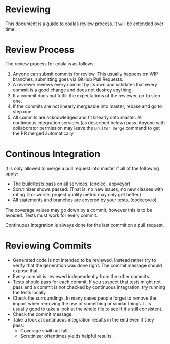 # Reviewing

This document is a guide to coalas review process. It will be extended over
time.

# Review Process

The review process for coala is as follows:

1. Anyone can submit commits for review. This usually happens on WIP branches,
   submitting goes via GitHub Pull Requests.
2. A reviewer reviews every commit by its own and validates that every commit
   is a good change and does not destroy anything.
3. If a commit does not fulfill the expectations of the reviewer, go to step
   one.
4. If the commits are not linearly mergeable into master, rebase and go to step
   one.
5. All commits are acknowledged and fit linearly onto master. All continuous
   integration services (as described below) pass. Anyone with collaborator
   permission may leave the `@rultor merge` command to get the PR merged
   automatically.

# Continous Integration

It is only allowed to merge a pull request into master if all of the following
apply:

 * The build/tests pass on all services. (circleci, appveyor)
 * Scrutinizer shows passed. (That is: no new issues, no new classes with rating
   D or worse, project quality metric may only get better.)
 * All statements and branches are covered by your tests. (codecov.io)

The coverage values may go down by a commit, however this is to be avoided.
Tests must work for every commit.

Continuous integration is always done for the last commit on a pull request.

# Reviewing Commits

 * Generated code is not intended to be reviewed. Instead rather try to verify
   that the generation was done right. The commit message should expose that.
 * Every commit is reviewed independently from the other commits.
 * Tests should pass for each commit. If you suspect that tests might not pass
   and a commit is not checked by continuous integration, try running the tests
   locally.
 * Check the surroundings. In many cases people forget to remove the import when
   removing the use of something or similar things. It is usually good to take
   a look at the whole file to see if it's still consistent.
 * Check the commit message.
 * Take a look at continuous integration results in the end even if they pass:
   * Coverage shall not fall.
   * Scrutinizer oftentimes yields helpful results.
